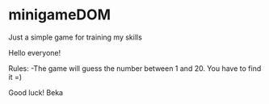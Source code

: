 # minigameDOM
Just a simple game for training my skills 

Hello everyone!

Rules:
-The game will guess the number between 1 and 20. You have to find it =) 

Good luck!
Beka
